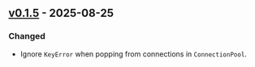 ## [v0.1.5](https://pypi.org/project/amsdal-glue/0.1.5/) - 2025-08-25

### Changed

- Ignore `KeyError` when popping from connections in `ConnectionPool`.
